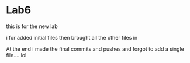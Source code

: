 # Lab6
this is for the new lab
</p> i for added initial files then brought all the other files in</>
</p> At the end i made the final commits and pushes and forgot to add a single file.... lol</>

